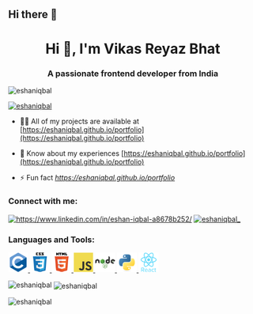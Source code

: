 ## Hi there 👋
<h1 align="center">Hi 👋, I'm Vikas Reyaz Bhat</h1>
<h3 align="center">A passionate frontend developer from India</h3>

<p align="left"> <img src="https://komarev.com/ghpvc/?username=eshaniqbal&label=Profile%20views&color=0e75b6&style=flat" alt="eshaniqbal" /> </p>

<p align="left"> <a href="https://github.com/ryo-ma/github-profile-trophy"><img src="https://github-profile-trophy.vercel.app/?username=eshaniqbal" alt="eshaniqbal" /></a> </p>

- 👨‍💻 All of my projects are available at [https://eshaniqbal.github.io/portfolio](https://eshaniqbal.github.io/portfolio)

- 📄 Know about my experiences [https://eshaniqbal.github.io/portfolio](https://eshaniqbal.github.io/portfolio)

- ⚡ Fun fact *https://eshaniqbal.github.io/portfolio*

<h3 align="left">Connect with me:</h3>
<p align="left">
<a href="https://linkedin.com/in/https://www.linkedin.com/in/eshan-iqbal-a8678b252/" target="blank"><img align="center" src="https://raw.githubusercontent.com/rahuldkjain/github-profile-readme-generator/master/src/images/icons/Social/linked-in-alt.svg" alt="https://www.linkedin.com/in/eshan-iqbal-a8678b252/" height="30" width="40" /></a>
<a href="https://instagram.com/eshaniqbal_" target="blank"><img align="center" src="https://raw.githubusercontent.com/rahuldkjain/github-profile-readme-generator/master/src/images/icons/Social/instagram.svg" alt="eshaniqbal_" height="30" width="40" /></a>
</p>

<h3 align="left">Languages and Tools:</h3>
<p align="left"> <a href="https://www.cprogramming.com/" target="_blank" rel="noreferrer"> <img src="https://raw.githubusercontent.com/devicons/devicon/master/icons/c/c-original.svg" alt="c" width="40" height="40"/> </a> <a href="https://www.w3schools.com/css/" target="_blank" rel="noreferrer"> <img src="https://raw.githubusercontent.com/devicons/devicon/master/icons/css3/css3-original-wordmark.svg" alt="css3" width="40" height="40"/> </a> <a href="https://www.w3.org/html/" target="_blank" rel="noreferrer"> <img src="https://raw.githubusercontent.com/devicons/devicon/master/icons/html5/html5-original-wordmark.svg" alt="html5" width="40" height="40"/> </a> <a href="https://developer.mozilla.org/en-US/docs/Web/JavaScript" target="_blank" rel="noreferrer"> <img src="https://raw.githubusercontent.com/devicons/devicon/master/icons/javascript/javascript-original.svg" alt="javascript" width="40" height="40"/> </a> <a href="https://nodejs.org" target="_blank" rel="noreferrer"> <img src="https://raw.githubusercontent.com/devicons/devicon/master/icons/nodejs/nodejs-original-wordmark.svg" alt="nodejs" width="40" height="40"/> </a> <a href="https://www.python.org" target="_blank" rel="noreferrer"> <img src="https://raw.githubusercontent.com/devicons/devicon/master/icons/python/python-original.svg" alt="python" width="40" height="40"/> </a> <a href="https://reactjs.org/" target="_blank" rel="noreferrer"> <img src="https://raw.githubusercontent.com/devicons/devicon/master/icons/react/react-original-wordmark.svg" alt="react" width="40" height="40"/> </a> </p>

<p><img align="left" src="https://github-readme-stats.vercel.app/api/top-langs?username=eshaniqbal&show_icons=true&locale=en&layout=compact" alt="eshaniqbal" /></p>

<p>&nbsp;<img align="center" src="https://github-readme-stats.vercel.app/api?username=eshaniqbal&show_icons=true&locale=en" alt="eshaniqbal" /></p>

<p><img align="center" src="https://github-readme-streak-stats.herokuapp.com/?user=eshaniqbal&" alt="eshaniqbal" /></p>

<!--
**vikasreyazbhat/vikasreyazbhat** is a ✨ _special_ ✨ repository because its `README.md` (this file) appears on your GitHub profile.

Here are some ideas to get you started:

- 🔭 I’m currently working on ...
- 🌱 I’m currently learning ...
- 👯 I’m looking to collaborate on ...
- 🤔 I’m looking for help with ...
- 💬 Ask me about ...
- 📫 How to reach me: ...
- 😄 Pronouns: ...
- ⚡ Fun fact: ...
-->
